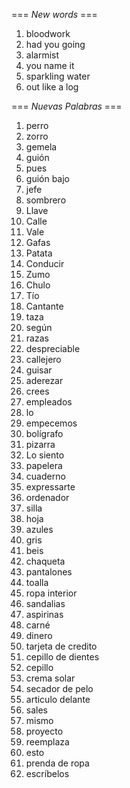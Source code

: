 === *New words* ===

1. bloodwork
2. had you going
3. alarmist
4. you name it
5. sparkling water
6. out like a log

=== *Nuevas Palabras* ===

1. perro
2. zorro
3. gemela
4. guión
5. pues
6. guión bajo
7. jefe
8. sombrero
9. Llave
10. Calle
11. Vale
12. Gafas
13. Patata
14. Conducir
15. Zumo
16. Chulo
17. Tío
18. Cantante
19. taza
20. según
21. razas
22. despreciable
23. callejero
24. guisar
25. aderezar
26. crees  
27. empleados
28. lo
29. empecemos
30. bolígrafo
31. pizarra
32. Lo siento
33. papelera
34. cuaderno
35. expressarte
36. ordenador
37. silla
38. hoja
39. azules
40. gris
41. beis
42. chaqueta
43. pantalones
44. toalla
45. ropa interior
46. sandalias
47. aspirinas
48. carné
49. dinero
50. tarjeta de credito
51. cepillo de dientes
52. cepillo
53. crema solar
54. secador de pelo
55. articulo delante
56. sales
57. mismo
58. proyecto
59. reemplaza
60. esto
61. prenda de ropa
62. escríbelos
